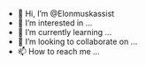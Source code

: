 - 👋 Hi, I’m @Elonmuskassist
- 👀 I’m interested in ...
- 🌱 I’m currently learning ...
- 💞️ I’m looking to collaborate on ...
- 📫 How to reach me ...

<!---
Elonmuskassist/Elonmuskassist is a ✨ special ✨ repository because its `README.md` (this file) appears on your GitHub profile.
You can click the Preview link to take a look at your changes.
--->
